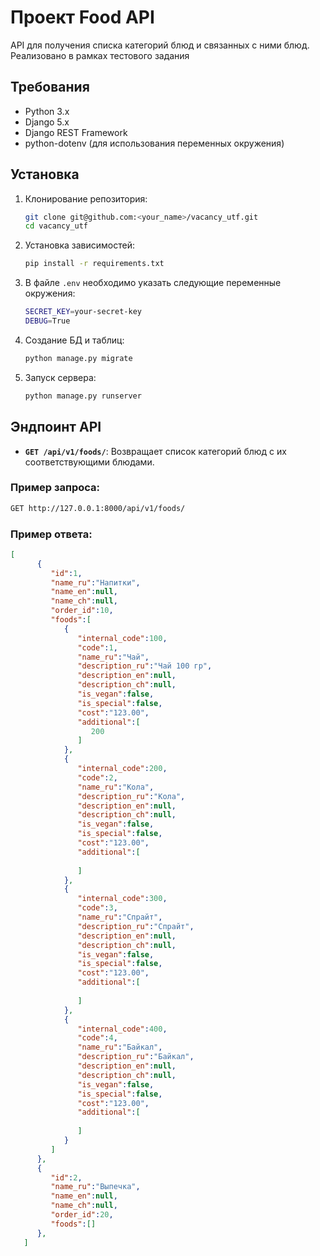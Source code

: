 # Проект Food API

API для получения списка категорий блюд и связанных с ними блюд. Реализовано в рамках тестового задания

## Требования

- Python 3.x
- Django 5.x
- Django REST Framework
- python-dotenv (для использования переменных окружения)

## Установка

1. Клонирование репозитория:
   ```bash
   git clone git@github.com:<your_name>/vacancy_utf.git
   cd vacancy_utf
   ```

2. Установка зависимостей:
   ```bash
   pip install -r requirements.txt
   ```

3. В файле `.env` необходимо указать следующие переменные окружения:
   ```bash
   SECRET_KEY=your-secret-key
   DEBUG=True
   ```

4. Создание БД и таблиц:
   ```bash
   python manage.py migrate
   ```

5. Запуск сервера:
   ```bash
   python manage.py runserver
   ```

## Эндпоинт API

- **`GET /api/v1/foods/`**: Возвращает список категорий блюд с их соответствующими блюдами.

### Пример запроса:
```bash
GET http://127.0.0.1:8000/api/v1/foods/
```

### Пример ответа:
```json
[
      {
         "id":1,
         "name_ru":"Напитки",
         "name_en":null,
         "name_ch":null,
         "order_id":10,
         "foods":[
            {
               "internal_code":100,
               "code":1,
               "name_ru":"Чай",
               "description_ru":"Чай 100 гр",
               "description_en":null,
               "description_ch":null,
               "is_vegan":false,
               "is_special":false,
               "cost":"123.00",
               "additional":[
                  200
               ]
            },
            {
               "internal_code":200,
               "code":2,
               "name_ru":"Кола",
               "description_ru":"Кола",
               "description_en":null,
               "description_ch":null,
               "is_vegan":false,
               "is_special":false,
               "cost":"123.00",
               "additional":[
                  
               ]
            },
            {
               "internal_code":300,
               "code":3,
               "name_ru":"Спрайт",
               "description_ru":"Спрайт",
               "description_en":null,
               "description_ch":null,
               "is_vegan":false,
               "is_special":false,
               "cost":"123.00",
               "additional":[
                  
               ]
            },
            {
               "internal_code":400,
               "code":4,
               "name_ru":"Байкал",
               "description_ru":"Байкал",
               "description_en":null,
               "description_ch":null,
               "is_vegan":false,
               "is_special":false,
               "cost":"123.00",
               "additional":[
                  
               ]
            }
         ]
      },
      {
         "id":2,
         "name_ru":"Выпечка",
         "name_en":null,
         "name_ch":null,
         "order_id":20,
         "foods":[]
      },
   ]
```
